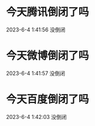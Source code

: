 # 今天腾讯倒闭了吗

2023-6-4 1:41:56 没倒闭

# 今天微博倒闭了吗

2023-6-4 1:41:57 没倒闭

# 今天百度倒闭了吗

2023-6-4 1:42:03 没倒闭

